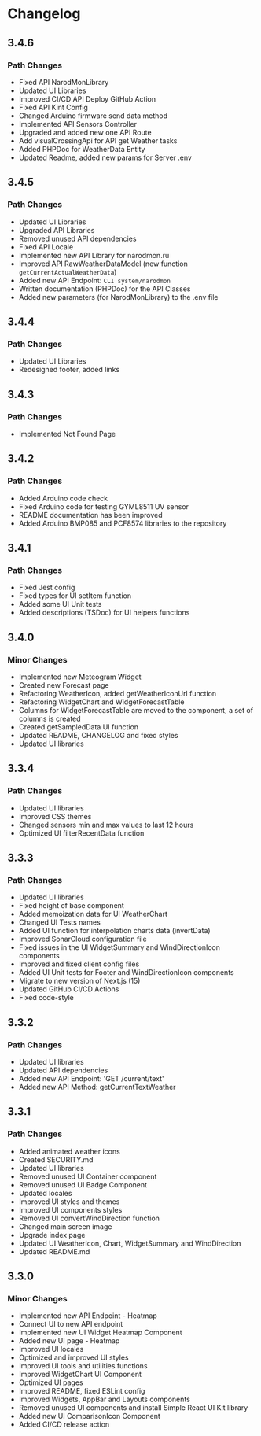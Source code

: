 # Changelog

## 3.4.6

### Path Changes

-   Fixed API NarodMonLibrary
-   Updated UI Libraries
-   Improved CI/CD API Deploy GitHub Action
-   Fixed API Kint Config
-   Changed Arduino firmware send data method
-   Implemented API Sensors Controller
-   Upgraded and added new one API Route
-   Add visualCrossingApi for API get Weather tasks
-   Added PHPDoc for WeatherData Entity
-   Updated Readme, added new params for Server .env

## 3.4.5

### Path Changes

-   Updated UI Libraries
-   Upgraded API Libraries
-   Removed unused API dependencies
-   Fixed API Locale
-   Implemented new API Library for narodmon.ru
-   Improved API RawWeatherDataModel (new function `getCurrentActualWeatherData`)
-   Added new API Endpoint: `CLI system/narodmon`
-   Written documentation (PHPDoc) for the API Classes
-   Added new parameters (for NarodMonLibrary) to the .env file

## 3.4.4

### Path Changes

-   Updated UI Libraries
-   Redesigned footer, added links

## 3.4.3

### Path Changes

-   Implemented Not Found Page

## 3.4.2

### Path Changes

-   Added Arduino code check
-   Fixed Arduino code for testing GYML8511 UV sensor
-   README documentation has been improved
-   Added Arduino BMP085 and PCF8574 libraries to the repository

## 3.4.1

### Path Changes

-   Fixed Jest config
-   Fixed types for UI setItem function
-   Added some UI Unit tests
-   Added descriptions (TSDoc) for UI helpers functions

## 3.4.0

### Minor Changes

-   Implemented new Meteogram Widget
-   Created new Forecast page
-   Refactoring WeatherIcon, added getWeatherIconUrl function
-   Refactoring WidgetChart and WidgetForecastTable
-   Columns for WidgetForecastTable are moved to the component, a set of columns is created
-   Created getSampledData UI function
-   Updated README, CHANGELOG and fixed styles
-   Updated UI libraries

## 3.3.4

### Path Changes

-   Updated UI libraries
-   Improved CSS themes
-   Changed sensors min and max values to last 12 hours
-   Optimized UI filterRecentData function

## 3.3.3

### Path Changes

-   Updated UI libraries
-   Fixed height of base component
-   Added memoization data for UI WeatherChart
-   Changed UI Tests names
-   Added UI function for interpolation charts data (invertData)
-   Improved SonarCloud configuration file
-   Fixed issues in the UI WidgetSummary and WindDirectionIcon components
-   Improved and fixed client config files
-   Added UI Unit tests for Footer and WindDirectionIcon components
-   Migrate to new version of Next.js (15)
-   Updated GitHub CI/CD Actions
-   Fixed code-style

## 3.3.2

### Path Changes

-   Updated UI libraries
-   Updated API dependencies
-   Added new API Endpoint: 'GET /current/text'
-   Added new API Method: getCurrentTextWeather

## 3.3.1

### Path Changes

-   Added animated weather icons
-   Created SECURITY.md
-   Updated UI libraries
-   Removed unused UI Container component
-   Removed unused UI Badge Component
-   Updated locales
-   Improved UI styles and themes
-   Improved UI components styles
-   Removed UI convertWindDirection function
-   Changed main screen image
-   Upgrade index page
-   Updated UI WeatherIcon, Chart, WidgetSummary and WindDirection
-   Updated README.md

## 3.3.0

### Minor Changes

-   Implemented new API Endpoint - Heatmap
-   Connect UI to new API endpoint
-   Implemented new UI Widget Heatmap Component
-   Added new UI page - Heatmap
-   Improved UI locales
-   Optimized and improved UI styles
-   Improved UI tools and utilities functions
-   Improved WidgetChart UI Component
-   Optimized UI pages
-   Improved README, fixed ESLint config
-   Improved Widgets, AppBar and Layouts components
-   Removed unused UI components and install Simple React UI Kit library
-   Added new UI ComparisonIcon Component
-   Added CI/CD release action
